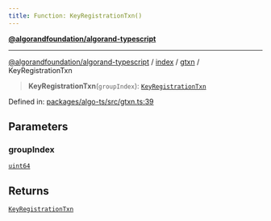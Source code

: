 ```yaml
---
title: Function: KeyRegistrationTxn()
---
```


[**@algorandfoundation/algorand-typescript**](../../../../README)

***

[@algorandfoundation/algorand-typescript](../../../../README) / [index](../../../README) / [gtxn](../README) / KeyRegistrationTxn



> **KeyRegistrationTxn**(`groupIndex`): [`KeyRegistrationTxn`](../interfaces/KeyRegistrationTxn)

Defined in: [packages/algo-ts/src/gtxn.ts:39](https://github.com/algorandfoundation/puya-ts/blob/main/packages/algo-ts/src/gtxn.ts#L39)

## Parameters

### groupIndex

[`uint64`](../../../type-aliases/uint64)

## Returns

[`KeyRegistrationTxn`](../interfaces/KeyRegistrationTxn)